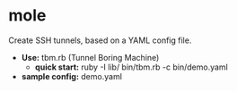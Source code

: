 mole
====

Create SSH tunnels, based on a YAML config file.

 - **Use:** tbm.rb (Tunnel Boring Machine)
    - **quick start:** ruby -I lib/ bin/tbm.rb -c bin/demo.yaml
 - **sample config:** demo.yaml
